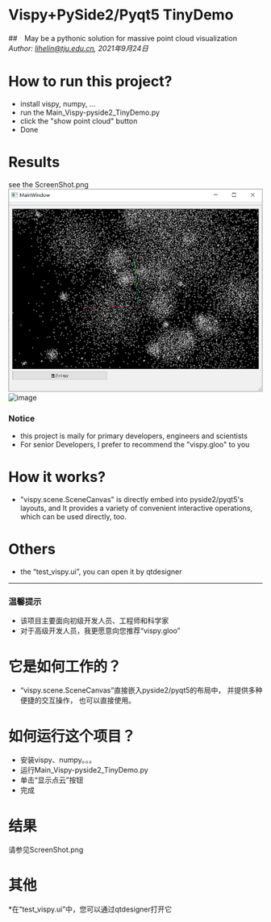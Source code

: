 # Vispy+PySide2/Pyqt5 TinyDemo
##　May be a pythonic solution for massive point cloud visualization
_Author: lihelin@tju.edu.cn, 2021年9月24日_

# How to run this project?
* install vispy, numpy, ...
* run the Main_Vispy-pyside2_TinyDemo.py
* click the "show point cloud" button
* Done


# Results
see the ScreenShot.png
![image](/ScreenShot.png)
![image](录制_2021_09_24_20_51_06_476.gif)

### Notice
* this project is maily for primary developers, engineers and scientists
* For senior Developers, I prefer to recommend the "vispy.gloo" to you

# How it works?
* "vispy.scene.SceneCanvas" is directly embed into pyside2/pyqt5's layouts, 
and It provides a variety of convenient interactive operations, 
which can be used directly, too. 

# Others
* the “test_vispy.ui”, you can open it by qtdesigner

----
### 温馨提示
* 该项目主要面向初级开发人员、工程师和科学家
* 对于高级开发人员，我更愿意向您推荐“vispy.gloo”
# 它是如何工作的？
* “vispy.scene.SceneCanvas”直接嵌入pyside2/pyqt5的布局中，
并提供多种便捷的交互操作，
也可以直接使用。
# 如何运行这个项目？
* 安装vispy、numpy。。。
* 运行Main_Vispy-pyside2_TinyDemo.py
* 单击“显示点云”按钮
* 完成
# 结果
请参见ScreenShot.png
# 其他
*在“test_vispy.ui”中，您可以通过qtdesigner打开它
